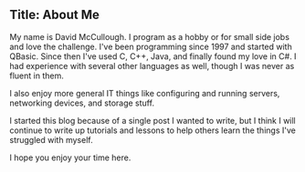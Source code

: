 Title: About Me
---
My name is David McCullough. I program as a hobby or for small side jobs and love the challenge. I've been programming since 1997 and started with QBasic. Since then I've used C, C++, Java, and finally found my love in C#. I had experience with several other languages as well, though I was never as fluent in them.

I also enjoy more general IT things like configuring and running servers, networking devices, and storage stuff.

I started this blog because of a single post I wanted to write, but I think I will continue to write up tutorials and lessons to help others learn the things I've struggled with myself.

I hope you enjoy your time here.
